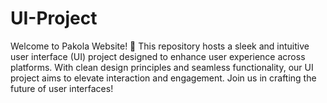 # UI-Project
Welcome to Pakola Website! 🚀 This repository hosts a sleek and intuitive user interface (UI) project designed to enhance user experience across platforms. With clean design principles and seamless functionality, our UI project aims to elevate interaction and engagement. Join us in crafting the future of user interfaces!
